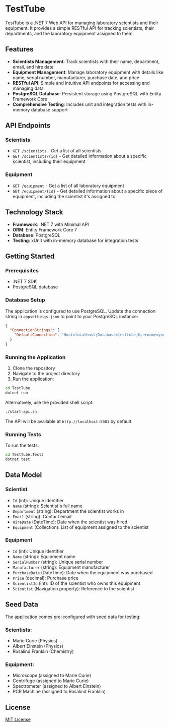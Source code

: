 # TestTube

TestTube is a .NET 7 Web API for managing laboratory scientists and their equipment. It provides a simple RESTful API for tracking scientists, their departments, and the laboratory equipment assigned to them.

## Features

- **Scientists Management**: Track scientists with their name, department, email, and hire date
- **Equipment Management**: Manage laboratory equipment with details like name, serial number, manufacturer, purchase date, and price
- **RESTful API**: Simple and intuitive API endpoints for accessing and managing data
- **PostgreSQL Database**: Persistent storage using PostgreSQL with Entity Framework Core
- **Comprehensive Testing**: Includes unit and integration tests with in-memory database support

## API Endpoints

### Scientists

- `GET /scientists` - Get a list of all scientists
- `GET /scientists/{id}` - Get detailed information about a specific scientist, including their equipment

### Equipment

- `GET /equipment` - Get a list of all laboratory equipment
- `GET /equipment/{id}` - Get detailed information about a specific piece of equipment, including the scientist it's assigned to

## Technology Stack

- **Framework**: .NET 7 with Minimal API
- **ORM**: Entity Framework Core 7
- **Database**: PostgreSQL
- **Testing**: xUnit with in-memory database for integration tests

## Getting Started

### Prerequisites

- .NET 7 SDK
- PostgreSQL database

### Database Setup

The application is configured to use PostgreSQL. Update the connection string in `appsettings.json` to point to your PostgreSQL instance:

```json
{
  "ConnectionStrings": {
    "DefaultConnection": "Host=localhost;Database=testtube;Username=your_username;Password=your_password"
  }
}
```

### Running the Application

1. Clone the repository
2. Navigate to the project directory
3. Run the application:

```bash
cd TestTube
dotnet run
```

Alternatively, use the provided shell script:

```bash
./start-api.sh
```

The API will be available at `http://localhost:5081` by default.

### Running Tests

To run the tests:

```bash
cd TestTube.Tests
dotnet test
```

## Data Model

### Scientist

- `Id` (int): Unique identifier
- `Name` (string): Scientist's full name
- `Department` (string): Department the scientist works in
- `Email` (string): Contact email
- `HireDate` (DateTime): Date when the scientist was hired
- `Equipment` (Collection): List of equipment assigned to the scientist

### Equipment

- `Id` (int): Unique identifier
- `Name` (string): Equipment name
- `SerialNumber` (string): Unique serial number
- `Manufacturer` (string): Equipment manufacturer
- `PurchaseDate` (DateTime): Date when the equipment was purchased
- `Price` (decimal): Purchase price
- `ScientistId` (int): ID of the scientist who owns this equipment
- `Scientist` (Navigation property): Reference to the scientist

## Seed Data

The application comes pre-configured with seed data for testing:

### Scientists:
- Marie Curie (Physics)
- Albert Einstein (Physics)
- Rosalind Franklin (Chemistry)

### Equipment:
- Microscope (assigned to Marie Curie)
- Centrifuge (assigned to Marie Curie)
- Spectrometer (assigned to Albert Einstein)
- PCR Machine (assigned to Rosalind Franklin)

## License

[MIT License](LICENSE)
